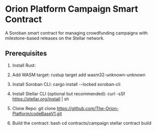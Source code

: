 # Orion Platform Campaign Smart Contract

A Soroban smart contract for managing crowdfunding campaigns with milestone-based releases on the Stellar network.

## Prerequisites

1. Install Rust:

2. Add WASM target: 
rustup target add wasm32-unknown-unknown

3. Install Soroban CLI: 
cargo install --locked soroban-cli

5. Install Stellar CLI (optional but recommended):
curl -sSf https://stellar.org/install | sh

6. Clone Repo: 
git clone https://github.com/The-Orion-Platform/codeBaseV1.git

7. Build the contract: bash
cd contracts/campaign
stellar contract build
